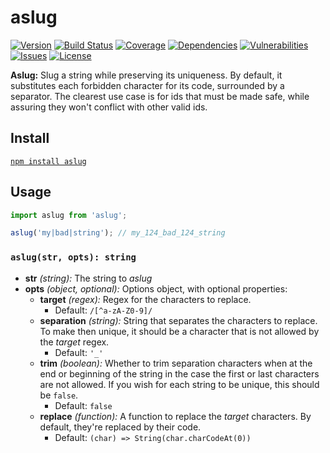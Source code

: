 # aslug

[![Version](https://img.shields.io/npm/v/aslug.svg)](https://www.npmjs.com/package/aslug)
[![Build Status](https://travis-ci.org/rafamel/aslug.svg)](https://travis-ci.org/rafamel/aslug)
[![Coverage](https://img.shields.io/coveralls/rafamel/aslug.svg)](https://coveralls.io/github/rafamel/aslug)
[![Dependencies](https://david-dm.org/rafamel/aslug/status.svg)](https://david-dm.org/rafamel/aslug)
[![Vulnerabilities](https://snyk.io/test/npm/aslug/badge.svg)](https://snyk.io/test/npm/aslug)
[![Issues](https://img.shields.io/github/issues/rafamel/aslug.svg)](https://github.com/rafamel/aslug/issues)
[![License](https://img.shields.io/github/license/rafamel/aslug.svg)](https://github.com/rafamel/aslug/blob/master/LICENSE)

<!-- markdownlint-disable MD036 -->
**Aslug:** Slug a string while preserving its uniqueness. By default, it substitutes each forbidden character for its code, surrounded by a separator. The clearest use case is for ids that must be made safe, while assuring they won't conflict with other valid ids.
<!-- markdownlint-enable MD036 -->

## Install

[`npm install aslug`](https://www.npmjs.com/package/aslug)

## Usage

```javascript
import aslug from 'aslug';

aslug('my|bad|string'); // my_124_bad_124_string
```

### `aslug(str, opts): string`

* **str** *(string):* The string to *aslug*
* **opts** *(object, optional):* Options object, with optional properties:
  * **target** *(regex):* Regex for the characters to replace.
    * Default: `/[^a-zA-Z0-9]/`
  * **separation** *(string):* String that separates the characters to replace. To make then unique, it should be a character that is not allowed by the *target* regex.
    * Default: `'_'`
  * **trim** *(boolean):* Whether to trim separation characters when at the end or beginning of the string in the case the first or last characters are not allowed. If you wish for each string to be unique, this should be `false`.
    * Default: `false`
  * **replace** *(function):* A function to replace the *target* characters. By default, they're replaced by their code.
    * Default: `(char) => String(char.charCodeAt(0))`
  